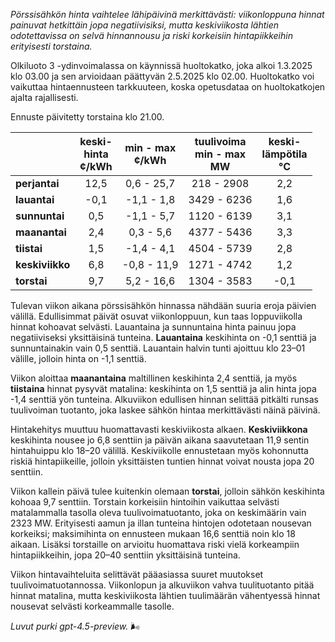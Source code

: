 *Pörssisähkön hinta vaihtelee lähipäivinä merkittävästi: viikonloppuna hinnat painuvat hetkittäin jopa negatiivisiksi, mutta keskiviikosta lähtien odotettavissa on selvä hinnannousu ja riski korkeisiin hintapiikkeihin erityisesti torstaina.*

Olkiluoto 3 -ydinvoimalassa on käynnissä huoltokatko, joka alkoi 1.3.2025 klo 03.00 ja sen arvioidaan päättyvän 2.5.2025 klo 02.00. Huoltokatko voi vaikuttaa hintaennusteen tarkkuuteen, koska opetusdataa on huoltokatkojen ajalta rajallisesti.

Ennuste päivitetty torstaina klo 21.00.

|             | keski-<br>hinta<br>¢/kWh | min - max<br>¢/kWh | tuulivoima<br>min - max<br>MW | keski-<br>lämpötila<br>°C |
|:------------|:------------------------:|:------------------:|:----------------------------:|:-------------------------:|
| **perjantai**   |          12,5          |     0,6 - 25,7     |         218 - 2908          |            2,2            |
| **lauantai**    |          -0,1          |    -1,1 - 1,8      |        3429 - 6236          |            1,6            |
| **sunnuntai**   |           0,5          |    -1,1 - 5,7      |        1120 - 6139          |            3,1            |
| **maanantai**   |           2,4          |     0,3 - 5,6      |        4377 - 5436          |            3,3            |
| **tiistai**     |           1,5          |    -1,4 - 4,1      |        4504 - 5739          |            2,8            |
| **keskiviikko** |           6,8          |    -0,8 - 11,9     |        1271 - 4742          |            1,2            |
| **torstai**     |           9,7          |     5,2 - 16,6     |        1304 - 3583          |           -0,1            |

Tulevan viikon aikana pörssisähkön hinnassa nähdään suuria eroja päivien välillä. Edullisimmat päivät osuvat viikonloppuun, kun taas loppuviikolla hinnat kohoavat selvästi. Lauantaina ja sunnuntaina hinta painuu jopa negatiiviseksi yksittäisinä tunteina. **Lauantaina** keskihinta on -0,1 senttiä ja sunnuntainakin vain 0,5 senttiä. Lauantain halvin tunti ajoittuu klo 23–01 välille, jolloin hinta on -1,1 senttiä.

Viikon aloittaa **maanantaina** maltillinen keskihinta 2,4 senttiä, ja myös **tiistaina** hinnat pysyvät matalina: keskihinta on 1,5 senttiä ja alin hinta jopa -1,4 senttiä yön tunteina. Alkuviikon edullisen hinnan selittää pitkälti runsas tuulivoiman tuotanto, joka laskee sähkön hintaa merkittävästi näinä päivinä.

Hintakehitys muuttuu huomattavasti keskiviikosta alkaen. **Keskiviikkona** keskihinta nousee jo 6,8 senttiin ja päivän aikana saavutetaan 11,9 sentin hintahuippu klo 18–20 välillä. Keskiviikolle ennustetaan myös kohonnutta riskiä hintapiikeille, jolloin yksittäisten tuntien hinnat voivat nousta jopa 20 senttiin.

Viikon kallein päivä tulee kuitenkin olemaan **torstai**, jolloin sähkön keskihinta kohoaa 9,7 senttiin. Torstain korkeisiin hintoihin vaikuttaa selvästi matalammalla tasolla oleva tuulivoimatuotanto, joka on keskimäärin vain 2323 MW. Erityisesti aamun ja illan tunteina hintojen odotetaan nousevan korkeiksi; maksimihinta on ennusteen mukaan 16,6 senttiä noin klo 18 aikaan. Lisäksi torstaille on arvioitu huomattava riski vielä korkeampiin hintapiikkeihin, jopa 20–40 senttiin yksittäisinä tunteina.

Viikon hintavaihteluita selittävät pääasiassa suuret muutokset tuulivoimatuotannossa. Viikonlopun ja alkuviikon vahva tuulituotanto pitää hinnat matalina, mutta keskiviikosta lähtien tuulimäärän vähentyessä hinnat nousevat selvästi korkeammalle tasolle.

*Luvut purki gpt-4.5-preview.* 🌬️
